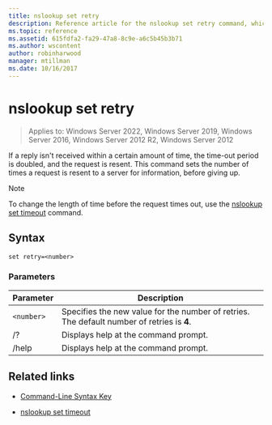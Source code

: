 ```yaml
---
title: nslookup set retry
description: Reference article for the nslookup set retry command, which sets the number of tries to get information from a specified server.
ms.topic: reference
ms.assetid: 615fdfa2-fa29-47a8-8c9e-a6c5b45b3b71
ms.author: wscontent
author: robinharwood
manager: mtillman
ms.date: 10/16/2017
---
```


# nslookup set retry

>Applies to: Windows Server 2022, Windows Server 2019, Windows Server 2016, Windows Server 2012 R2, Windows Server 2012

If a reply isn't received within a certain amount of time, the time-out period is doubled, and the request is resent. This command sets the number of times a request is resent to a server for information, before giving up.

> [!NOTE]
> To change the length of time before the request times out, use the [nslookup set timeout](nslookup-set-timeout.md) command.

## Syntax

```
set retry=<number>
```

### Parameters

| Parameter | Description |
| ---------- | ---------- |
| `<number>` | Specifies the new value for the number of retries. The default number of retries is **4**. |
| /? | Displays help at the command prompt. |
| /help | Displays help at the command prompt. |

## Related links

- [Command-Line Syntax Key](command-line-syntax-key.md)

- [nslookup set timeout](nslookup-set-timeout.md)
